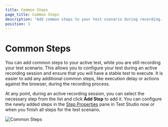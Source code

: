 ```yaml
---
title: Common Steps
page_title: Common Steps
description: "Add common steps to your test scenario during recording. Add execution delay, clear browser cache or other common steps."
position: 3
---
```

# Common Steps

You can add common steps to your active test, while you are still recording your test scenario. This allows you to configure your test during an active recording session and ensure that you will have a stable test to execute. It is easier to add any additional common steps, like execution delay or actions against the browser, during the recording process.

At any point, during an active recording session, you can select the necessary step from the list and click **Add Step** to add it. You can configure the newly added steps in the <a href="/features/test-maintenance/test-step-properties" target="_blank">Step Properties</a> pane in Test Studio now or when you finish all steps for the test scenario.

![Common Steps][1]

[1]: /img/features/recorder/advanced-recording-tools/common-steps/fig1.png
